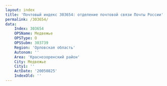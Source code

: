 ```yaml
---
layout: index
title: 'Почтовый индекс 303654: отделение почтовой связи Почты России'
permalink: /303654/
data:
    Index: 303654
    OPSName: Медвежье
    OPSType: О
    OPSSubm: 303739
    Region: 'Орловская область'
    Autonom: ''
    Area: 'Краснозоренский район'
    City: Медвежье
    City1: ''
    ActDate: '20050825'
    IndexOld: ''
---
```

